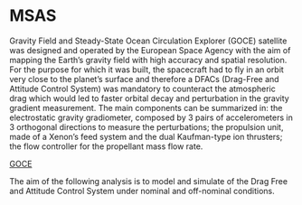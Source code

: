 # MSAS

Gravity Field and Steady-State Ocean Circulation Explorer (GOCE) satellite was designed and operated by the European Space Agency with the aim of mapping the Earth’s gravity field with
high accuracy and spatial resolution.
For the purpose for which it was built, the spacecraft had to fly in an orbit very close to the planet’s surface and therefore a DFACs (Drag-Free and Attitude Control System) was mandatory to counteract the atmospheric drag which would led to faster orbital decay and perturbation in the gravity gradient measurement. 
The main components can be summarized in: the electrostatic gravity gradiometer, composed by 3 pairs of accelerometers in 3 orthogonal directions to measure the perturbations; the propulsion unit, made of a Xenon’s feed system and the dual Kaufman-type ion thrusters; the flow controller for the propellant mass flow rate.

[GOCE](https://github.com/EnricoBassissi-PoliMi/MSAS/files/6178033/Goce.bianco2.png)

The aim of the following analysis is to model and simulate of the Drag Free and Attitude Control System under nominal and off-nominal conditions.
